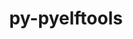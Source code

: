 ---
title: "py-pyelftools"
layout: cache
categories: [package, develop-2023-06-11]
meta: {"versions": ["0.29"], "compilers": ["gcc@=11.1.0", "oneapi@=2023.1.0"], "oss": ["ubuntu20.04"], "platforms": ["linux"], "targets": ["ppc64le", "x86_64", "x86_64_v3"], "stacks": ["e4s", "e4s-oneapi", "e4s-power", "root"], "num_specs": 3, "num_specs_by_stack": {"e4s": 1, "root": 3, "e4s-oneapi": 1, "e4s-power": 1}}
spec_details: [{"hash": "ubululq3ienlv6ke5d3cpml5keynmuca", "compiler": "gcc@=11.1.0", "versions": ["0.29"], "os": "ubuntu20.04", "platform": "linux", "target": "x86_64_v3", "variants": ["build_system=python_pip"], "stacks": ["e4s", "root"], "size": "-", "tarball": "https://binaries.spack.io/releases/develop-2023-06-11/build_cache/linux-ubuntu20.04-x86_64_v3/gcc-11.1.0/py-pyelftools-0.29/linux-ubuntu20.04-x86_64_v3-gcc-11.1.0-py-pyelftools-0.29-ubululq3ienlv6ke5d3cpml5keynmuca.spack"}, {"hash": "patqbuwyjlsqgxi6yf2qum2ycvif7uuh", "compiler": "oneapi@=2023.1.0", "versions": ["0.29"], "os": "ubuntu20.04", "platform": "linux", "target": "x86_64", "variants": ["build_system=python_pip"], "stacks": ["e4s-oneapi", "root"], "size": "-", "tarball": "https://binaries.spack.io/releases/develop-2023-06-11/build_cache/linux-ubuntu20.04-x86_64/oneapi-2023.1.0/py-pyelftools-0.29/linux-ubuntu20.04-x86_64-oneapi-2023.1.0-py-pyelftools-0.29-patqbuwyjlsqgxi6yf2qum2ycvif7uuh.spack"}, {"hash": "l2ig4hxwlezstlv7jduesmkd6gnxubrz", "compiler": "gcc@=11.1.0", "versions": ["0.29"], "os": "ubuntu20.04", "platform": "linux", "target": "ppc64le", "variants": ["build_system=python_pip"], "stacks": ["root", "e4s-power"], "size": "-", "tarball": "https://binaries.spack.io/releases/develop-2023-06-11/build_cache/linux-ubuntu20.04-ppc64le/gcc-11.1.0/py-pyelftools-0.29/linux-ubuntu20.04-ppc64le-gcc-11.1.0-py-pyelftools-0.29-l2ig4hxwlezstlv7jduesmkd6gnxubrz.spack"}]
---
